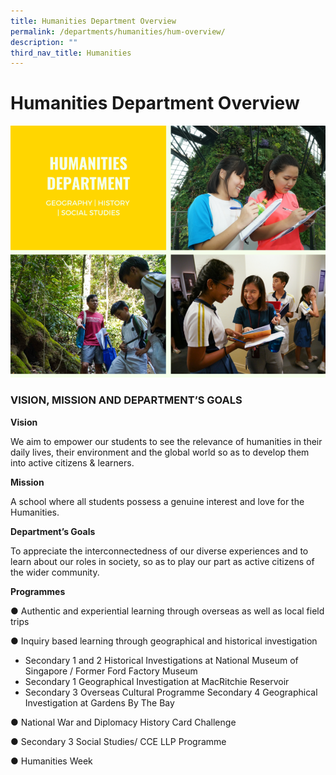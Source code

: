 ```yaml
---
title: Humanities Department Overview
permalink: /departments/humanities/hum-overview/
description: ""
third_nav_title: Humanities
---
```



# Humanities Department Overview

![Humanities Department Overview](/images/humanities.png)

### VISION, MISSION AND DEPARTMENT’S GOALS

**Vision**

We aim to empower our students to see the relevance of humanities in their daily lives, their environment and the global world so as to develop them into active citizens & learners.

**Mission**

A school where all students possess a genuine interest and love for the Humanities.

**Department’s Goals**

To appreciate the interconnectedness of our diverse experiences and to learn about our roles in society, so as to play our part as active citizens of the wider community.

**Programmes**

●	Authentic and experiential learning through overseas as well as local field trips

●	Inquiry based learning through geographical and historical investigation
* Secondary 1 and 2 Historical Investigations at National Museum of Singapore / Former Ford Factory            Museum
* Secondary 1 Geographical Investigation at MacRitchie Reservoir
* Secondary 3 Overseas Cultural Programme
Secondary 4 Geographical Investigation at Gardens By The Bay

●	National War and Diplomacy History Card Challenge

●	Secondary 3 Social Studies/ CCE LLP Programme

●	Humanities Week

